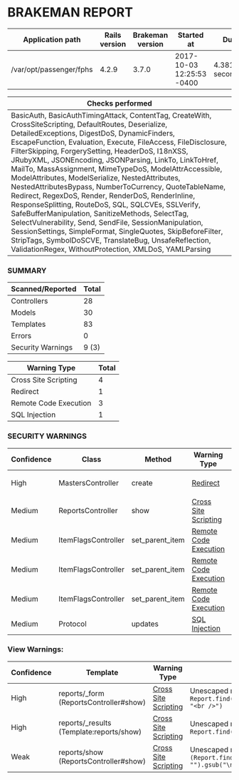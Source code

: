 # BRAKEMAN REPORT

| Application path        | Rails version | Brakeman version | Started at                | Duration            |
|-------------------------|---------------|------------------|---------------------------|---------------------|
| /var/opt/passenger/fphs | 4.2.9         | 3.7.0            | 2017-10-03 12:25:53 -0400 | 4.381653549 seconds |

| Checks performed                                                                                                                                                                                                                                                                                                                                                                                                                                                                                                                                                                                                                                                                                                                                                                                                                                                                                                       |
|------------------------------------------------------------------------------------------------------------------------------------------------------------------------------------------------------------------------------------------------------------------------------------------------------------------------------------------------------------------------------------------------------------------------------------------------------------------------------------------------------------------------------------------------------------------------------------------------------------------------------------------------------------------------------------------------------------------------------------------------------------------------------------------------------------------------------------------------------------------------------------------------------------------------|
| BasicAuth, BasicAuthTimingAttack, ContentTag, CreateWith, CrossSiteScripting, DefaultRoutes, Deserialize, DetailedExceptions, DigestDoS, DynamicFinders, EscapeFunction, Evaluation, Execute, FileAccess, FileDisclosure, FilterSkipping, ForgerySetting, HeaderDoS, I18nXSS, JRubyXML, JSONEncoding, JSONParsing, LinkTo, LinkToHref, MailTo, MassAssignment, MimeTypeDoS, ModelAttrAccessible, ModelAttributes, ModelSerialize, NestedAttributes, NestedAttributesBypass, NumberToCurrency, QuoteTableName, Redirect, RegexDoS, Render, RenderDoS, RenderInline, ResponseSplitting, RouteDoS, SQL, SQLCVEs, SSLVerify, SafeBufferManipulation, SanitizeMethods, SelectTag, SelectVulnerability, Send, SendFile, SessionManipulation, SessionSettings, SimpleFormat, SingleQuotes, SkipBeforeFilter, StripTags, SymbolDoSCVE, TranslateBug, UnsafeReflection, ValidationRegex, WithoutProtection, XMLDoS, YAMLParsing |

### SUMMARY

| Scanned/Reported  | Total |
|-------------------|-------|
| Controllers       | 28    |
| Models            | 30    |
| Templates         | 83    |
| Errors            | 0     |
| Security Warnings | 9 (3) |

| Warning Type          | Total |
|-----------------------|-------|
| Cross Site Scripting  | 4     |
| Redirect              | 1     |
| Remote Code Execution | 3     |
| SQL Injection         | 1     |

### SECURITY WARNINGS

| Confidence | Class               | Method          | Warning Type                                                                                  | Message                                                                                                                                                                                                |
|------------|---------------------|-----------------|-----------------------------------------------------------------------------------------------|--------------------------------------------------------------------------------------------------------------------------------------------------------------------------------------------------------|
| High       | MastersController   | create          | [Redirect](http://brakemanscanner.org/docs/warning_types/redirect/)                           | Possible unprotected redirect near line 81: `redirect_to(Master.create_master_records(current_user), :notice => ("Created Master Record with MSID #{Master.create_master_records(current_user).id}"))` |
| Medium     | ReportsController   | show            | [Cross Site Scripting](http://brakemanscanner.org/docs/warning_types/cross_site_scripting/)   | Unescaped model attribute rendered inline near line 67: `render(text => "Generated SQL invalid.\n#{Report.find(params[:id].to_i).clean_sql}\n#{$!.to_s}", { :status => 400 })`                         |
| Medium     | ItemFlagsController | set_parent_item | [Remote Code Execution](http://brakemanscanner.org/docs/warning_types/remote_code_execution/) | Unsafe reflection method constantize called with model attribute near line 68: `ItemFlag.works_with(params[:item_controller].singularize.camelize).constantize`                                        |
| Medium     | ItemFlagsController | set_parent_item | [Remote Code Execution](http://brakemanscanner.org/docs/warning_types/remote_code_execution/) | Unsafe reflection method constantize called with model attribute near line 70: `ItemFlag.works_with(params[:item_controller].singularize.camelize).constantize`                                        |
| Medium     | ItemFlagsController | set_parent_item | [Remote Code Execution](http://brakemanscanner.org/docs/warning_types/remote_code_execution/) | Unsafe reflection method constantize called with model attribute near line 72: `"DynamicModel::#{ItemFlag.works_with(params[:item_controller].singularize.camelize)}".constantize`                     |
| Medium     | Protocol            | updates         | [SQL Injection](http://brakemanscanner.org/docs/warning_types/sql_injection/)                 | Possible SQL injection near line 11: `where("name = '#{"Updates".freeze}' AND (disabled IS NULL OR disabled = FALSE)")`                                                                                |

### View Warnings:

| Confidence | Template                                 | Warning Type                                                                               | Message                                                                                                          |
|------------|------------------------------------------|--------------------------------------------------------------------------------------------|------------------------------------------------------------------------------------------------------------------|
| High       | reports/_form (ReportsController#show)   | [Cross Site Scripting](http://brakemanscanner.org/docs/warning_types/cross_site_scripting) | Unescaped model attribute near line 2: `Report.find(params[:id].to_i).description.gsub("\n", "<br />")`          |
| High       | reports/_results (Template:reports/show) | [Cross Site Scripting](http://brakemanscanner.org/docs/warning_types/cross_site_scripting) | Unescaped model attribute near line 13: `Report.find(params[:id].to_i).clean_sql`                                |
| Weak       | reports/show (ReportsController#show)    | [Cross Site Scripting](http://brakemanscanner.org/docs/warning_types/cross_site_scripting) | Unescaped model attribute near line 21: `(Report.find(params[:id].to_i).description or "").gsub("\n", "<br />")` |

